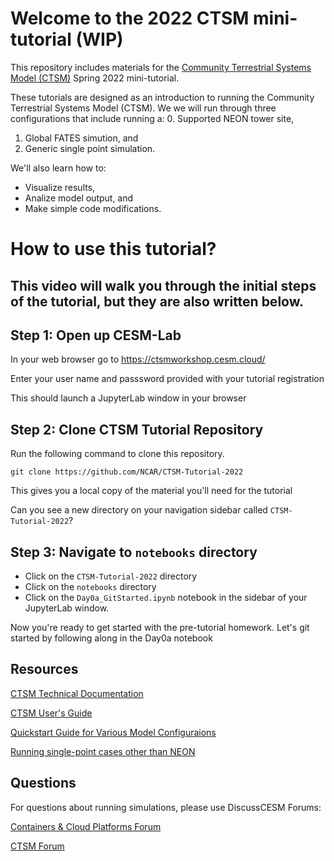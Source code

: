# Welcome to the 2022 CTSM mini-tutorial (WIP)
This repository includes materials for the [Community Terrestrial Systems Model (CTSM)](https://github.com/ESCOMP/CTSM) Spring 2022 mini-tutorial. 


These tutorials are designed as an introduction to running the Community Terrestrial Systems Model (CTSM).  We we will run through three configurations that include running a:
0. Supported NEON tower site,
1. Global FATES simution, and
2. Generic single point simulation.  

We'll also learn how to: 
- Visualize results, 
- Analize model output, and 
- Make simple code modifications.

# How to use this tutorial?

## This video will walk you through the initial steps of the tutorial, but they are also written below.


## Step 1: Open up CESM-Lab
In your web browser go to https://ctsmworkshop.cesm.cloud/

Enter your user name and passsword provided with your tutorial registration
 
This should launch a JupyterLab window in your browser

## Step 2: Clone CTSM Tutorial Repository
Run the following command to clone this repository. 

```
git clone https://github.com/NCAR/CTSM-Tutorial-2022
```

This gives you a local copy of the material you'll need for the tutorial

Can you see a new directory on your navigation sidebar called `CTSM-Tutorial-2022`?

## Step 3: Navigate to `notebooks` directory
- Click on the `CTSM-Tutorial-2022` directory
- Click on the `notebooks` directory
- Click on the `Day0a_GitStarted.ipynb` notebook in the sidebar of your JupyterLab window.

Now you're ready to get started with the pre-tutorial homework.  Let's git started by following along in the Day0a notebook
 
## Resources

[CTSM Technical Documentation](https://escomp.github.io/ctsm-docs/versions/master/html/index.html)

[CTSM User's Guide](https://escomp.github.io/ctsm-docs/versions/master/html/users_guide/index.html)

[Quickstart Guide for Various Model Configuraions](https://escomp.github.io/CESM/release-cesm2/quickstart.html#create-a-case)

[Running single-point cases other than NEON](https://escomp.github.io/ctsm-docs/versions/master/html/users_guide/running-single-points/single-point-and-regional-grid-configurations.html)


## Questions

For questions about running simulations, please use DiscussCESM Forums:

[Containers & Cloud Platforms Forum](https://bb.cgd.ucar.edu/cesm/forums/containers-cloud-platforms.162/)

[CTSM Forum](https://bb.cgd.ucar.edu/cesm/forums/ctsm-clm-mosart-rtm.134/)
